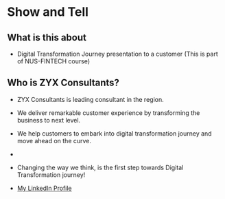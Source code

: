 # Show and Tell

## What is this about

* Digital Transformation Journey presentation to a customer
(This is part of NUS-FINTECH course)



## Who is ZYX Consultants?

* ZYX Consultants is leading consultant in the region.
* We deliver remarkable customer experience by transforming the business to next level.
* We help customers to embark into digital transformation journey and move ahead on the curve.
* 
* Changing the way we think, is the first step towards Digital Transformation journey!

* [My LinkedIn Profile](https://www.linkedin.com/in/mralokshukla/)




